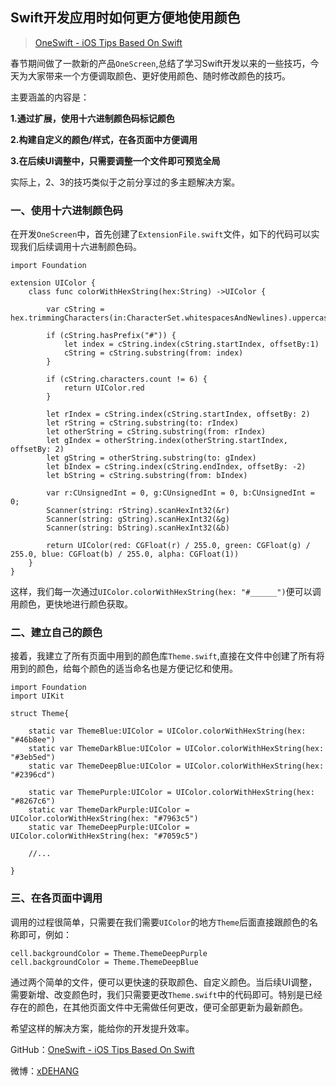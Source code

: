## Swift开发应用时如何更方便地使用颜色

> [OneSwift - iOS Tips Based On Swift](https://bjdehang.github.io/OneSwift)


春节期间做了一款新的产品`OneScreen`,总结了学习Swift开发以来的一些技巧，今天为大家带来一个方便调取颜色、更好使用颜色、随时修改颜色的技巧。

主要涵盖的内容是：

**1.通过扩展，使用十六进制颜色码标记颜色**

**2.构建自定义的颜色/样式，在各页面中方便调用**

**3.在后续UI调整中，只需要调整一个文件即可预览全局**

实际上，2、3的技巧类似于之前分享过的多主题解决方案。

### 一、使用十六进制颜色码
在开发`OneScreen`中，首先创建了`ExtensionFile.swift`文件，如下的代码可以实现我们后续调用十六进制颜色码。

```
import Foundation

extension UIColor {
    class func colorWithHexString(hex:String) ->UIColor {

        var cString = hex.trimmingCharacters(in:CharacterSet.whitespacesAndNewlines).uppercased()

        if (cString.hasPrefix("#")) {
            let index = cString.index(cString.startIndex, offsetBy:1)
            cString = cString.substring(from: index)
        }

        if (cString.characters.count != 6) {
            return UIColor.red
        }

        let rIndex = cString.index(cString.startIndex, offsetBy: 2)
        let rString = cString.substring(to: rIndex)
        let otherString = cString.substring(from: rIndex)
        let gIndex = otherString.index(otherString.startIndex, offsetBy: 2)
        let gString = otherString.substring(to: gIndex)
        let bIndex = cString.index(cString.endIndex, offsetBy: -2)
        let bString = cString.substring(from: bIndex)

        var r:CUnsignedInt = 0, g:CUnsignedInt = 0, b:CUnsignedInt = 0;
        Scanner(string: rString).scanHexInt32(&r)
        Scanner(string: gString).scanHexInt32(&g)
        Scanner(string: bString).scanHexInt32(&b)

        return UIColor(red: CGFloat(r) / 255.0, green: CGFloat(g) / 255.0, blue: CGFloat(b) / 255.0, alpha: CGFloat(1))
    }
}

```

这样，我们每一次通过`UIColor.colorWithHexString(hex: "#______")`便可以调用颜色，更快地进行颜色获取。

### 二、建立自己的颜色
接着，我建立了所有页面中用到的颜色库`Theme.swift`,直接在文件中创建了所有将用到的颜色，给每个颜色的适当命名也是方便记忆和使用。

```
import Foundation
import UIKit

struct Theme{

    static var ThemeBlue:UIColor = UIColor.colorWithHexString(hex: "#46b8ee")
    static var ThemeDarkBlue:UIColor = UIColor.colorWithHexString(hex: "#3eb5ed")
    static var ThemeDeepBlue:UIColor = UIColor.colorWithHexString(hex: "#2396cd")

    static var ThemePurple:UIColor = UIColor.colorWithHexString(hex: "#8267c6")
    static var ThemeDarkPurple:UIColor = UIColor.colorWithHexString(hex: "#7963c5")
    static var ThemeDeepPurple:UIColor = UIColor.colorWithHexString(hex: "#7059c5")

    //...

}

```

### 三、在各页面中调用

调用的过程很简单，只需要在我们需要`UIColor`的地方`Theme`后面直接跟颜色的名称即可，例如：
```
cell.backgroundColor = Theme.ThemeDeepPurple
cell.backgroundColor = Theme.ThemeDeepBlue

```
通过两个简单的文件，便可以更快速的获取颜色、自定义颜色。当后续UI调整，需要新增、改变颜色时，我们只需要更改`Theme.swift`中的代码即可。特别是已经存在的颜色，在其他页面文件中无需做任何更改，便可全部更新为最新颜色。

希望这样的解决方案，能给你的开发提升效率。


GitHub：[OneSwift - iOS Tips Based On Swift](https://bjdehang.github.io/OneSwift)

微博：[xDEHANG](https://weibo.com/bujidehang)
